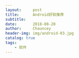 ```yaml
---
layout:     post   				    
title:      Android好软推荐 				
subtitle:    
date:       2018-08-20 				
author:     Chauncey 						
header-img: img/android-03.jpg	
catalog: true 						
tags:							
    - 软件
---
```

